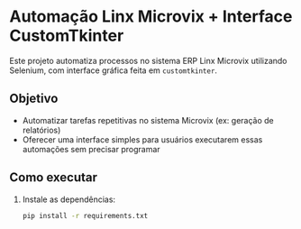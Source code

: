 # Automação Linx Microvix + Interface CustomTkinter

Este projeto automatiza processos no sistema ERP Linx Microvix utilizando Selenium, com interface gráfica feita em `customtkinter`.

## Objetivo

- Automatizar tarefas repetitivas no sistema Microvix (ex: geração de relatórios)
- Oferecer uma interface simples para usuários executarem essas automações sem precisar programar

## Como executar

1. Instale as dependências:
   ```bash
   pip install -r requirements.txt

